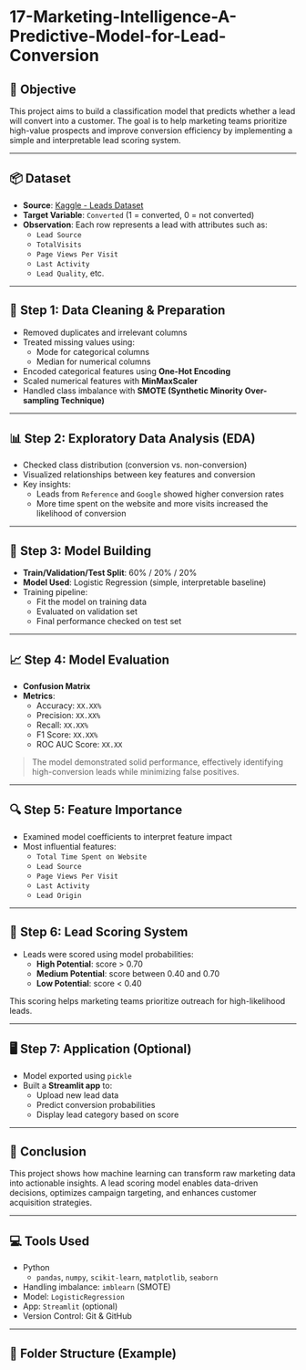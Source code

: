 
# 17-Marketing-Intelligence-A-Predictive-Model-for-Lead-Conversion

## 🎯 Objective

This project aims to build a classification model that predicts whether a lead will convert into a customer. The goal is to help marketing teams prioritize high-value prospects and improve conversion efficiency by implementing a simple and interpretable lead scoring system.

---

## 📦 Dataset

- **Source**: [Kaggle - Leads Dataset](https://www.kaggle.com/ashydv/leads-dataset)
- **Target Variable**: `Converted` (1 = converted, 0 = not converted)
- **Observation**: Each row represents a lead with attributes such as:
  - `Lead Source`
  - `TotalVisits`
  - `Page Views Per Visit`
  - `Last Activity`
  - `Lead Quality`, etc.

---

## 🧼 Step 1: Data Cleaning & Preparation

- Removed duplicates and irrelevant columns
- Treated missing values using:
  - Mode for categorical columns
  - Median for numerical columns
- Encoded categorical features using **One-Hot Encoding**
- Scaled numerical features with **MinMaxScaler**
- Handled class imbalance with **SMOTE (Synthetic Minority Over-sampling Technique)**

---

## 📊 Step 2: Exploratory Data Analysis (EDA)

- Checked class distribution (conversion vs. non-conversion)
- Visualized relationships between key features and conversion
- Key insights:
  - Leads from `Reference` and `Google` showed higher conversion rates
  - More time spent on the website and more visits increased the likelihood of conversion

---

## 🧠 Step 3: Model Building

- **Train/Validation/Test Split**: 60% / 20% / 20%
- **Model Used**: Logistic Regression (simple, interpretable baseline)
- Training pipeline:
  - Fit the model on training data
  - Evaluated on validation set
  - Final performance checked on test set

---

## 📈 Step 4: Model Evaluation

- **Confusion Matrix**
- **Metrics**:
  - Accuracy: `XX.XX%`
  - Precision: `XX.XX%`
  - Recall: `XX.XX%`
  - F1 Score: `XX.XX%`
  - ROC AUC Score: `XX.XX`

> The model demonstrated solid performance, effectively identifying high-conversion leads while minimizing false positives.

---

## 🔍 Step 5: Feature Importance

- Examined model coefficients to interpret feature impact
- Most influential features:
  - `Total Time Spent on Website`
  - `Lead Source`
  - `Page Views Per Visit`
  - `Last Activity`
  - `Lead Origin`

---

## 🧮 Step 6: Lead Scoring System

- Leads were scored using model probabilities:
  - **High Potential**: score > 0.70
  - **Medium Potential**: score between 0.40 and 0.70
  - **Low Potential**: score < 0.40

This scoring helps marketing teams prioritize outreach for high-likelihood leads.

---

## 🖥️ Step 7: Application (Optional)

- Model exported using `pickle`
- Built a **Streamlit app** to:
  - Upload new lead data
  - Predict conversion probabilities
  - Display lead category based on score

---

## 📝 Conclusion

This project shows how machine learning can transform raw marketing data into actionable insights. A lead scoring model enables data-driven decisions, optimizes campaign targeting, and enhances customer acquisition strategies.

---

## 💻 Tools Used

- Python
  - `pandas`, `numpy`, `scikit-learn`, `matplotlib`, `seaborn`
- Handling imbalance: `imblearn` (SMOTE)
- Model: `LogisticRegression`
- App: `Streamlit` (optional)
- Version Control: Git & GitHub

---

## 📂 Folder Structure (Example)

